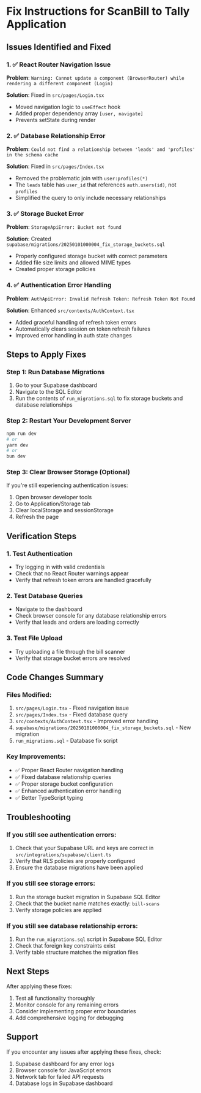 # Fix Instructions for ScanBill to Tally Application

## Issues Identified and Fixed

### 1. ✅ React Router Navigation Issue
**Problem**: `Warning: Cannot update a component (BrowserRouter) while rendering a different component (Login)`

**Solution**: Fixed in `src/pages/Login.tsx`
- Moved navigation logic to `useEffect` hook
- Added proper dependency array `[user, navigate]`
- Prevents setState during render

### 2. ✅ Database Relationship Error
**Problem**: `Could not find a relationship between 'leads' and 'profiles' in the schema cache`

**Solution**: Fixed in `src/pages/Index.tsx`
- Removed the problematic join with `user:profiles(*)`
- The `leads` table has `user_id` that references `auth.users(id)`, not `profiles`
- Simplified the query to only include necessary relationships

### 3. ✅ Storage Bucket Error
**Problem**: `StorageApiError: Bucket not found`

**Solution**: Created `supabase/migrations/20250101000004_fix_storage_buckets.sql`
- Properly configured storage bucket with correct parameters
- Added file size limits and allowed MIME types
- Created proper storage policies

### 4. ✅ Authentication Error Handling
**Problem**: `AuthApiError: Invalid Refresh Token: Refresh Token Not Found`

**Solution**: Enhanced `src/contexts/AuthContext.tsx`
- Added graceful handling of refresh token errors
- Automatically clears session on token refresh failures
- Improved error handling in auth state changes

## Steps to Apply Fixes

### Step 1: Run Database Migrations
1. Go to your Supabase dashboard
2. Navigate to the SQL Editor
3. Run the contents of `run_migrations.sql` to fix storage buckets and database relationships

### Step 2: Restart Your Development Server
```bash
npm run dev
# or
yarn dev
# or
bun dev
```

### Step 3: Clear Browser Storage (Optional)
If you're still experiencing authentication issues:
1. Open browser developer tools
2. Go to Application/Storage tab
3. Clear localStorage and sessionStorage
4. Refresh the page

## Verification Steps

### 1. Test Authentication
- Try logging in with valid credentials
- Check that no React Router warnings appear
- Verify that refresh token errors are handled gracefully

### 2. Test Database Queries
- Navigate to the dashboard
- Check browser console for any database relationship errors
- Verify that leads and orders are loading correctly

### 3. Test File Upload
- Try uploading a file through the bill scanner
- Verify that storage bucket errors are resolved

## Code Changes Summary

### Files Modified:
1. `src/pages/Login.tsx` - Fixed navigation issue
2. `src/pages/Index.tsx` - Fixed database query
3. `src/contexts/AuthContext.tsx` - Improved error handling
4. `supabase/migrations/20250101000004_fix_storage_buckets.sql` - New migration
5. `run_migrations.sql` - Database fix script

### Key Improvements:
- ✅ Proper React Router navigation handling
- ✅ Fixed database relationship queries
- ✅ Proper storage bucket configuration
- ✅ Enhanced authentication error handling
- ✅ Better TypeScript typing

## Troubleshooting

### If you still see authentication errors:
1. Check that your Supabase URL and keys are correct in `src/integrations/supabase/client.ts`
2. Verify that RLS policies are properly configured
3. Ensure the database migrations have been applied

### If you still see storage errors:
1. Run the storage bucket migration in Supabase SQL Editor
2. Check that the bucket name matches exactly: `bill-scans`
3. Verify storage policies are applied

### If you still see database relationship errors:
1. Run the `run_migrations.sql` script in Supabase SQL Editor
2. Check that foreign key constraints exist
3. Verify table structure matches the migration files

## Next Steps

After applying these fixes:
1. Test all functionality thoroughly
2. Monitor console for any remaining errors
3. Consider implementing proper error boundaries
4. Add comprehensive logging for debugging

## Support

If you encounter any issues after applying these fixes, check:
1. Supabase dashboard for any error logs
2. Browser console for JavaScript errors
3. Network tab for failed API requests
4. Database logs in Supabase dashboard 